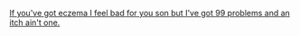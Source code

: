 [If you've got eczema I feel bad for you son but I've got 99 problems and an itch ain't one.](https://wiki.haskell.org/H-99:_Ninety-Nine_Haskell_Problems)
